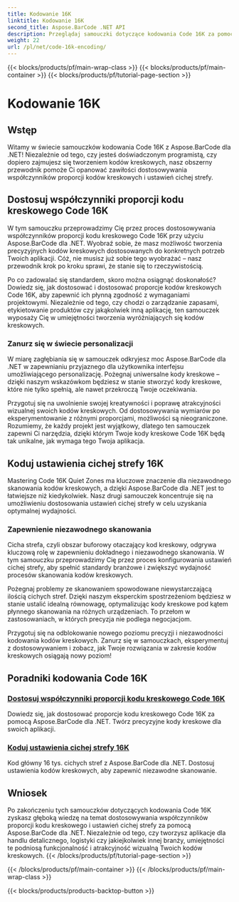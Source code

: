 ```yaml
---
title: Kodowanie 16K
linktitle: Kodowanie 16K
second_title: Aspose.BarCode .NET API
description: Przeglądaj samouczki dotyczące kodowania Code 16K za pomocą Aspose.BarCode dla .NET. Dostosuj proporcje kodu kreskowego i ustawienia cichej strefy, aby uzyskać precyzyjne i niezawodne skanowanie w swoich aplikacjach.
weight: 22
url: /pl/net/code-16k-encoding/
---
```


{{< blocks/products/pf/main-wrap-class >}}
{{< blocks/products/pf/main-container >}}
{{< blocks/products/pf/tutorial-page-section >}}

# Kodowanie 16K


## Wstęp

Witamy w świecie samouczków kodowania Code 16K z Aspose.BarCode dla .NET! Niezależnie od tego, czy jesteś doświadczonym programistą, czy dopiero zajmujesz się tworzeniem kodów kreskowych, nasz obszerny przewodnik pomoże Ci opanować zawiłości dostosowywania współczynników proporcji kodów kreskowych i ustawień cichej strefy.

## Dostosuj współczynniki proporcji kodu kreskowego Code 16K

W tym samouczku przeprowadzimy Cię przez proces dostosowywania współczynników proporcji kodu kreskowego Code 16K przy użyciu Aspose.BarCode dla .NET. Wyobraź sobie, że masz możliwość tworzenia precyzyjnych kodów kreskowych dostosowanych do konkretnych potrzeb Twoich aplikacji. Cóż, nie musisz już sobie tego wyobrażać – nasz przewodnik krok po kroku sprawi, że stanie się to rzeczywistością.

Po co zadowalać się standardem, skoro można osiągnąć doskonałość? Dowiedz się, jak dostosować i dostosować proporcje kodów kreskowych Code 16K, aby zapewnić ich płynną zgodność z wymaganiami projektowymi. Niezależnie od tego, czy chodzi o zarządzanie zapasami, etykietowanie produktów czy jakąkolwiek inną aplikację, ten samouczek wyposaży Cię w umiejętności tworzenia wyróżniających się kodów kreskowych.

### Zanurz się w świecie personalizacji

W miarę zagłębiania się w samouczek odkryjesz moc Aspose.BarCode dla .NET w zapewnianiu przyjaznego dla użytkownika interfejsu umożliwiającego personalizację. Pożegnaj uniwersalne kody kreskowe – dzięki naszym wskazówkom będziesz w stanie stworzyć kody kreskowe, które nie tylko spełnią, ale nawet przekroczą Twoje oczekiwania.

Przygotuj się na uwolnienie swojej kreatywności i poprawę atrakcyjności wizualnej swoich kodów kreskowych. Od dostosowywania wymiarów po eksperymentowanie z różnymi proporcjami, możliwości są nieograniczone. Rozumiemy, że każdy projekt jest wyjątkowy, dlatego ten samouczek zapewni Ci narzędzia, dzięki którym Twoje kody kreskowe Code 16K będą tak unikalne, jak wymaga tego Twoja aplikacja.

## Koduj ustawienia cichej strefy 16K

Mastering Code 16K Quiet Zones ma kluczowe znaczenie dla niezawodnego skanowania kodów kreskowych, a dzięki Aspose.BarCode dla .NET jest to łatwiejsze niż kiedykolwiek. Nasz drugi samouczek koncentruje się na umożliwieniu dostosowania ustawień cichej strefy w celu uzyskania optymalnej wydajności.

### Zapewnienie niezawodnego skanowania

Cicha strefa, czyli obszar buforowy otaczający kod kreskowy, odgrywa kluczową rolę w zapewnieniu dokładnego i niezawodnego skanowania. W tym samouczku przeprowadzimy Cię przez proces konfigurowania ustawień cichej strefy, aby spełnić standardy branżowe i zwiększyć wydajność procesów skanowania kodów kreskowych.

Pożegnaj problemy ze skanowaniem spowodowane niewystarczającą ilością cichych stref. Dzięki naszym eksperckim spostrzeżeniom będziesz w stanie ustalić idealną równowagę, optymalizując kody kreskowe pod kątem płynnego skanowania na różnych urządzeniach. To przełom w zastosowaniach, w których precyzja nie podlega negocjacjom.

Przygotuj się na odblokowanie nowego poziomu precyzji i niezawodności kodowania kodów kreskowych. Zanurz się w samouczkach, eksperymentuj z dostosowywaniem i zobacz, jak Twoje rozwiązania w zakresie kodów kreskowych osiągają nowy poziom!
## Poradniki kodowania Code 16K
### [Dostosuj współczynniki proporcji kodu kreskowego Code 16K](./code-16k-aspect-ratio-customization/)
Dowiedz się, jak dostosować proporcje kodu kreskowego Code 16K za pomocą Aspose.BarCode dla .NET. Twórz precyzyjne kody kreskowe dla swoich aplikacji.
### [Koduj ustawienia cichej strefy 16K](./code-16k-quiet-zone-settings/)
Kod główny 16 tys. cichych stref z Aspose.BarCode dla .NET. Dostosuj ustawienia kodów kreskowych, aby zapewnić niezawodne skanowanie.

## Wniosek

Po zakończeniu tych samouczków dotyczących kodowania Code 16K zyskasz głęboką wiedzę na temat dostosowywania współczynników proporcji kodu kreskowego i ustawień cichej strefy za pomocą Aspose.BarCode dla .NET. Niezależnie od tego, czy tworzysz aplikacje dla handlu detalicznego, logistyki czy jakiejkolwiek innej branży, umiejętności te podniosą funkcjonalność i atrakcyjność wizualną Twoich kodów kreskowych.
{{< /blocks/products/pf/tutorial-page-section >}}

{{< /blocks/products/pf/main-container >}}
{{< /blocks/products/pf/main-wrap-class >}}

{{< blocks/products/products-backtop-button >}}
